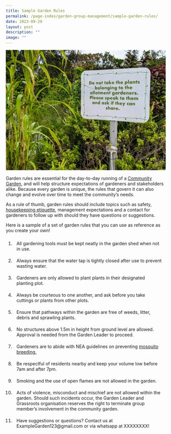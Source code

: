 ```yaml
---
title: Sample Garden Rules
permalink: /page-index/garden-group-management/sample-garden-rules/
date: 2023-09-29
layout: post
description: ""
image: ""
---
```

<style>
	ol li {
	 padding: 10px;
	}
</style>

<section>
		<img title="An Allotment garden sign stating the rule that visitors should not harvest plants without the gardener's permission. Photo by Jacqueline Chua." src="/images/Hardscapes/PXL_20230225_024540757.jpg">
	<p>Garden rules are essential for the day-to-day running of a <a href="/get-involved/community-gardens/">Community Garden</a>, and will help structure expectations of gardeners and stakeholders alike. Because every garden is unique, the rules that govern it can also change and evolve over time to meet the community’s needs.</p>
	<p>As a rule of thumb, garden rules should include topics such as safety, <a href="/garden-management/housekeeping/">housekeeping etiquette</a>, management expectations and a contact for gardeners to follow up with should they have questions or suggestions.</p>
	<p>Here is a sample of a set of garden rules that you can use as reference as you create your own!</p>
	<ol>
		<li>All gardening tools must be kept neatly in the garden shed when not in use.</li>
	<li>Always ensure that the water tap is tightly closed after use to prevent wasting water.</li>
		<li>Gardeners are only allowed to plant plants in their designated planting plot.</li>
		<li>Always be courteous to one another, and ask before you take cuttings or plants from other plots.</li>
		<li>Ensure that pathways within the garden are free of weeds, litter, debris and sprawling plants.</li>
		<li>No structures above 1.5m in height from ground level are allowed. Approval is needed from the Garden Leader to proceed.</li>
		<li>Gardeners are to abide with NEA guidelines on preventing <a href="/page-index/housekeeping/keeping-gardens-mosquito-free/">mosquito breeding.</a></li>
		<li>Be respectful of residents nearby and keep your volume low before 7am and after 7pm.</li>
		<li>Smoking and the use of open flames are not allowed in the garden.</li>
		<li>Acts of violence, misconduct and mischief are not allowed within the garden. Should such incidents occur, the Garden Leader and Grassroots organisation reserves the right to terminate group member’s involvement in the community garden.</li>
		<li>Have suggestions or questions? Contact us at ExampleGarden123@gmail.com or via whatsapp at XXXXXXXX!</li>
	</ol>
</section>